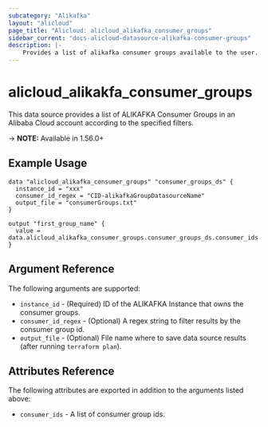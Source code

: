 ```yaml
---
subcategory: "Alikafka"
layout: "alicloud"
page_title: "Alicloud: alicloud_alikafka_consumer_groups"
sidebar_current: "docs-alicloud-datasource-alikafka-consumer-groups"
description: |-
    Provides a list of alikafka consumer groups available to the user.
---
```


# alicloud\_alikakfa\_consumer\_groups

This data source provides a list of ALIKAFKA Consumer Groups in an Alibaba Cloud account according to the specified filters.

-> **NOTE:** Available in 1.56.0+

## Example Usage

```
data "alicloud_alikafka_consumer_groups" "consumer_groups_ds" {
  instance_id = "xxx"
  consumer_id_regex = "CID-alikafkaGroupDatasourceName"
  output_file = "consumerGroups.txt"
}

output "first_group_name" {
  value = data.alicloud_alikafka_consumer_groups.consumer_groups_ds.consumer_ids.0
}
```

## Argument Reference

The following arguments are supported:

* `instance_id` - (Required) ID of the ALIKAFKA Instance that owns the consumer groups.
* `consumer_id_regex` - (Optional) A regex string to filter results by the consumer group id. 
* `output_file` - (Optional) File name where to save data source results (after running `terraform plan`).

## Attributes Reference

The following attributes are exported in addition to the arguments listed above:

* `consumer_ids` - A list of consumer group ids.
